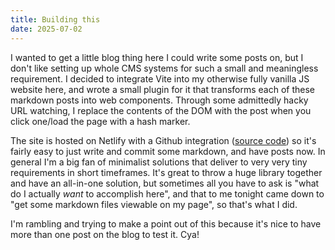 ```yaml
---
title: Building this 
date: 2025-07-02
---
```


I wanted to get a little blog thing here I could write some posts on, but I don't like setting up whole CMS systems for such a small and meaningless requirement. I decided to integrate Vite into my otherwise fully vanilla JS website here, and wrote a small plugin for it that transforms each of these markdown posts into web components. Through some admittedly hacky URL watching, I replace the contents of the DOM with the post when you click one/load the page with a hash marker.

The site is hosted on Netlify with a Github integration ([source code](https://github.com/izzymg/izzymgdev)) so it's fairly easy to just write and commit some markdown, and have posts now. In general I'm a big fan of minimalist solutions that deliver to very very tiny requirements in short timeframes. It's great to throw a huge library together and have an all-in-one solution, but sometimes all you have to ask is "what do I actually *want* to accomplish here", and that to me tonight came down to "get some markdown files viewable on my page", so that's what I did.

I'm rambling and trying to make a point out of this because it's nice to have more than one post on the blog to test it. Cya!